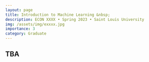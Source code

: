 ```yaml
---
layout: page
title: Introduction to Machine Learning &nbsp;
description: ECON XXXX • Spring 2023 • Saint Louis University
img: /assets/img/exxxx.jpg
importance: 3
category: Graduate
---
```


<div class="publications">
  <h2 class="topic">TBA</h2>
</div>
